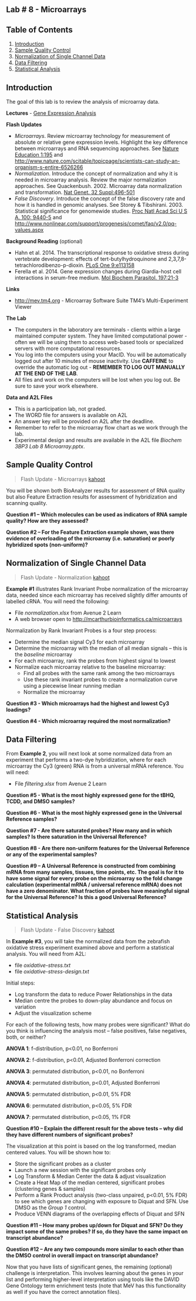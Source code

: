 ## Lab # 8 - Microarrays

## Table of Contents
1. [Introduction](#intro)
2. [Sample Quality Control](#qc)
3. [Normalization of Single Channel Data](#normalization)
4. [Data Filtering](#filtering)
5. [Statistical Analysis](#statistics)

<a name="intro"></a>
## Introduction

The goal of this lab is to review the analysis of microarray data.

**Lectures** - [Gene Expression Analysis](https://github.com/agmcarthur/Biochem-3BP3/blob/master/Lectures/Lecture%207%20-%20Gene%20Expression.pptx)

**Flash Updates**
* *Microarrays*. Review microarray technology for measurement of absolute or relative gene expression levels. Highlight the key difference between microarrays and RNA sequencing approaches. See [Nature Education 1:195](http://www.nature.com/scitable/topicpage/transcriptome-connecting-the-genome-to-gene-function-605) and http://www.nature.com/scitable/topicpage/scientists-can-study-an-organism-s-entire-6526266
* *Normalization*. Introduce the concept of normalization and why it is needed in microarray analysis. Review the major normalization approaches. See Quackenbush. 2002. Microarray data normalization and transformation. [Nat Genet. 32 Suppl:496-501](https://www.ncbi.nlm.nih.gov/pubmed/?term=12454644)
* *False Discovery*. Introduce the concept of the false discovery rate and how it is handled in genomic analyses. See Storey & Tibshirani. 2003. Statistical significance for genomewide studies. [Proc Natl Acad Sci U S A. 100: 9440-5](https://www.ncbi.nlm.nih.gov/pubmed/?term=12883005) and http://www.nonlinear.com/support/progenesis/comet/faq/v2.0/pq-values.aspx

**Background Reading** (optional)
* Hahn et al. 2014. The transcriptional response to oxidative stress during vertebrate development: effects of tert-butylhydroquinone and 2,3,7,8-tetrachlorodibenzo-p-dioxin. [PLoS One 9:e113158](https://www.ncbi.nlm.nih.gov/pubmed/?term=25402455)
* Ferella et al. 2014. Gene expression changes during Giardia-host cell interactions in serum-free medium. [Mol Biochem Parasitol. 197:21-3](https://www.ncbi.nlm.nih.gov/pubmed/?term=25286381)

**Links**
* http://mev.tm4.org - Microarray Software Suite TM4’s Multi-Experiment Viewer

**The Lab**
* The computers in the laboratory are terminals - clients within a large maintained computer system. They have limited computational power - often we will be using them to access web-based tools or specialized servers with more computational resources.
* You log into the computers using your MacID. You will be automatically logged out after 10 minutes of mouse inactivity. Use **CAFFEINE** to override the automatic log out - **REMEMBER TO LOG OUT MANUALLY AT THE END OF THE LAB**.
* All files and work on the computers will be lost when you log out. Be sure to save your work elsewhere. 

**Data and A2L Files**
* This is a participation lab, not graded.
* The WORD file for answers is available on A2L
* An answer key will be provided on A2L after the deadline.
* Remember to refer to the microarray flow chart as we work through the lab.
* Experimental design and results are available in the A2L file *Biochem 3BP3 Lab 8 Microarray.pptx*.

<a name="qc"></a>
## Sample Quality Control

> Flash Update - Microarrays [kahoot](https://kahoot.it/?_ga=2.264238917.871462812.1568207895-297922416.1568207895)

You will be shown both BioAnalyzer results for assessment of RNA quality but also Feature Extraction results for assessment of hybridization and scanning quality. 

**Question #1 – Which molecules can be used as indicators of RNA sample quality? How are they assessed?**

**Question #2 – For the Feature Extraction example shown, was there evidence of overloading of the microarray (i.e. saturation) or poorly hybridized spots (non-uniform)?**

<a name="normalization"></a>
## Normalization of Single Channel Data

> Flash Update - Normalization [kahoot](https://kahoot.it/?_ga=2.264238917.871462812.1568207895-297922416.1568207895)

**Example #1** illustrates Rank Invariant Probe normalization of the microarray data, needed since each microarray has received slightly differ amounts of labelled cRNA.  You will need the following:

* File *normalization.xlsx* from Avenue 2 Learn
* A web browser open to http://mcarthurbioinformatics.ca/microarrays

Normalization by Rank Invariant Probes is a four step process:

* Determine the median signal Cy3 for each microarray
* Determine the microarray with the median of all median signals – this is the *baseline* microarray
* For each microarray, rank the probes from highest signal to lowest
* Normalize each microarray relative to the baseline microarray:
	* Find all probes with the same rank among the two microarrays
	* Use these rank invariant probes to create a normalization curve using a piecewise linear running median
	* Normalize the microarray

**Question #3 - Which microarrays had the highest and lowest Cy3 loadings?**

**Question #4 - Which microarray required the most normalization?**

<a name="filtering"></a>
## Data Filtering

From **Example 2**, you will next look at some normalized data from an experiment that performs a two-dye hybridization, where for each microarray the Cy3 (green) RNA is from a universal mRNA reference. You will need:

* File *filtering.xlsx* from Avenue 2 Learn

**Question #5 - What is the most highly expressed gene for the tBHQ, TCDD, and DMSO samples?**

**Question #6 - What is the most highly expressed gene in the Universal Reference samples?**

**Question #7 - Are there saturated probes? How many and in which samples? Is there saturation in the Universal Reference?**

**Question #8 - Are there non-uniform features for the Universal Reference or any of the experimental samples?**

**Question #9 – A Universal Reference is constructed from combining mRNA from many samples, tissues, time points, etc. The goal is for it to have some signal for every probe on the microarray so the fold change calculation (experimental mRNA / universal reference mRNA) does not have a zero denominator. What fraction of probes have meaningful signal for the Universal Reference? Is this a good Universal Reference?**

<a name="statistics"></a>
## Statistical Analysis

> Flash Update - False Discovery [kahoot](https://kahoot.it/?_ga=2.264238917.871462812.1568207895-297922416.1568207895)

In **Example #3**, you will take the normalized data from the zebrafish oxidative stress experiment examined above and perform a statistical analysis. You will need from A2L:

* file *oxidative-stress.txt*
* file *oxidative-stress-design.txt*

Initial steps:

* Log transform the data to reduce Power Relationships in the data
* Median centre the probes to down-play abundance and focus on variation
* Adjust the visualization scheme

For each of the following tests, how many probes were significant? What do you think is influencing the analysis most – false positives, false negatives, both, or neither?

**ANOVA 1**: f-distribution, p<0.01, no Bonferroni 

**ANOVA 2**: f-distribution, p<0.01, Adjusted Bonferroni correction

**ANOVA 3**: permutated distribution, p<0.01, no Bonferroni 

**ANOVA 4**: permutated distribution, p<0.01, Adjusted Bonferroni 

**ANOVA 5**: permutated distribution, p<0.01, 5% FDR

**ANOVA 6**: permutated distribution, p<0.05, 5% FDR

**ANOVA 7**: permutated distribution, p<0.05, 1% FDR

**Question #10 – Explain the different result for the above tests – why did they have different numbers of significant probes?**

The visualization at this point is based on the log transformed, median centered values. You will be shown how to:

* Store the significant probes as a cluster
* Launch a new session with the significant probes only
* Log Transform & Median Center the data & adjust visualization
* Create a Heat Map of the median centered, significant probes (clustering genes & samples)
* Perform a Rank Product analysis (two-class unpaired, p<0.01, 5% FDR) to see which genes are changing with exposure to Diquat and SFN. Use DMSO as the *Group 1* control.
* Produce VENN diagrams of the overlapping effects of Diquat and SFN

**Question #11 – How many probes up/down for Diquat and SFN? Do they impact some of the same probes? If so, do they have the same impact on transcript abundance?**

**Question #12 – Are any two compounds more similar to each other than the DMSO control in overall impact on transcript abundance?**

Now that you have lists of significant genes, the remaining (optional) challenge is interpretation. This involves learning about the genes in your list and performing higher-level interpretation using tools like the DAVID Gene Ontology term enrichment tests (note that MeV has this functionality as well if you have the correct annotation files).

